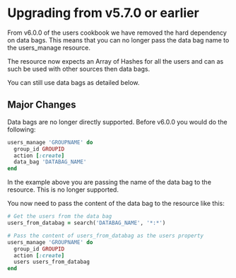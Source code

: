 # Upgrading from v5.7.0 or earlier

From v6.0.0 of the users cookbook we have removed the hard dependency on data bags. This means that you can no longer pass the data bag name to the users_manage resource.

The resource now expects an Array of Hashes for all the users and can as such be used with other sources then data bags.

You can still use data bags as detailed below.

## Major Changes

Data bags are no longer directly supported. Before v6.0.0 you would do the following:

```ruby
users_manage 'GROUPNAME' do
  group_id GROUPID
  action [:create]
  data_bag 'DATABAG_NAME'
end
```

In the example above you are passing the name of the data bag to the resource. This is no longer supported.

You now need to pass the content of the data bag to the resource like this:

```ruby
# Get the users from the data bag
users_from_databag = search('DATABAG_NAME', '*:*')

# Pass the content of users_from_databag as the users property
users_manage 'GROUPNAME' do
  group_id GROUPID
  action [:create]
  users users_from_databag
end
```
